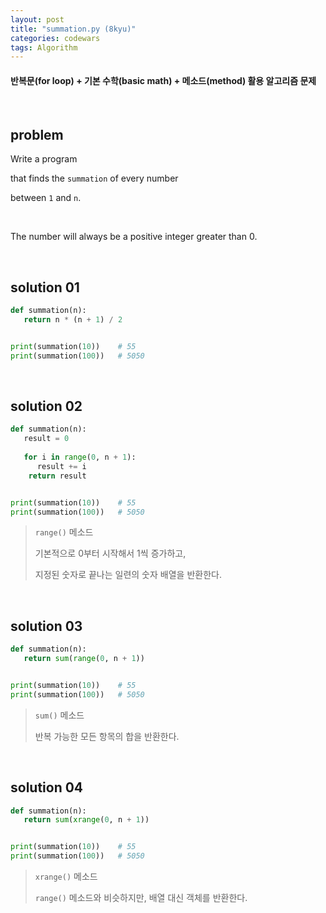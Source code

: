 ```yaml
---
layout: post
title: "summation.py (8kyu)"
categories: codewars
tags: Algorithm
---
```


#### 반복문(for loop) + 기본 수학(basic math) + 메소드(method) 활용 알고리즘 문제

<br>

## problem

Write a program

that finds the `summation` of every number

between `1` and `n`.

<br>

The number will always be a positive integer greater than 0.

<br>

## solution 01

```python
def summation(n):
   return n * (n + 1) / 2


print(summation(10))	# 55
print(summation(100))	# 5050
```

<br>

## solution 02

```python
def summation(n):
   result = 0
   
   for i in range(0, n + 1):
      result += i
	return result


print(summation(10))	# 55
print(summation(100))	# 5050
```

> `range()` 메소드
>
> 기본적으로 0부터 시작해서 1씩 증가하고,
>
> 지정된 숫자로 끝나는 일련의 숫자 배열을 반환한다.

<br>

## solution 03

```python
def summation(n):
   return sum(range(0, n + 1))


print(summation(10))	# 55
print(summation(100))	# 5050
```

> `sum()` 메소드
>
> 반복 가능한 모든 항목의 합을 반환한다.

<br>

## solution 04

```python
def summation(n):
   return sum(xrange(0, n + 1))


print(summation(10))	# 55
print(summation(100))	# 5050
```

> `xrange()` 메소드
>
> `range()` 메소드와 비슷하지만, 배열 대신 객체를 반환한다.

<br>